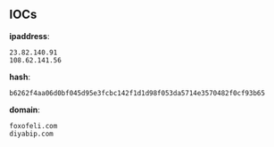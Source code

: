 
## IOCs

__ipaddress__:

```text
23.82.140.91
108.62.141.56
```
__hash__:

```text
b6262f4aa06d0bf045d95e3fcbc142f1d1d98f053da5714e3570482f0cf93b65
```
__domain__:

```text
foxofeli.com
diyabip.com
```